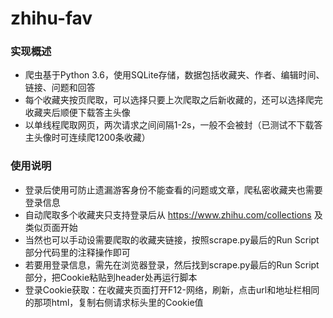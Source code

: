 # zhihu-fav
### 实现概述
* 爬虫基于Python 3.6，使用SQLite存储，数据包括收藏夹、作者、编辑时间、链接、问题和回答
* 每个收藏夹按页爬取，可以选择只要上次爬取之后新收藏的，还可以选择爬完收藏夹后顺便下载答主头像
* 以单线程爬取网页，两次请求之间间隔1-2s，一般不会被封（已测试不下载答主头像时可连续爬1200条收藏）
### 使用说明
* 登录后使用可防止遗漏游客身份不能查看的问题或文章，爬私密收藏夹也需要登录信息
* 自动爬取多个收藏夹只支持登录后从 https://www.zhihu.com/collections 及类似页面开始
* 当然也可以手动设需要爬取的收藏夹链接，按照scrape.py最后的Run Script部分代码里的注释操作即可
* 若要用登录信息，需先在浏览器登录，然后找到scrape.py最后的Run Script部分，把Cookie粘贴到header处再运行脚本
* 登录Cookie获取：在收藏夹页面打开F12-网络，刷新，点击url和地址栏相同的那项html，复制右侧请求标头里的Cookie值
